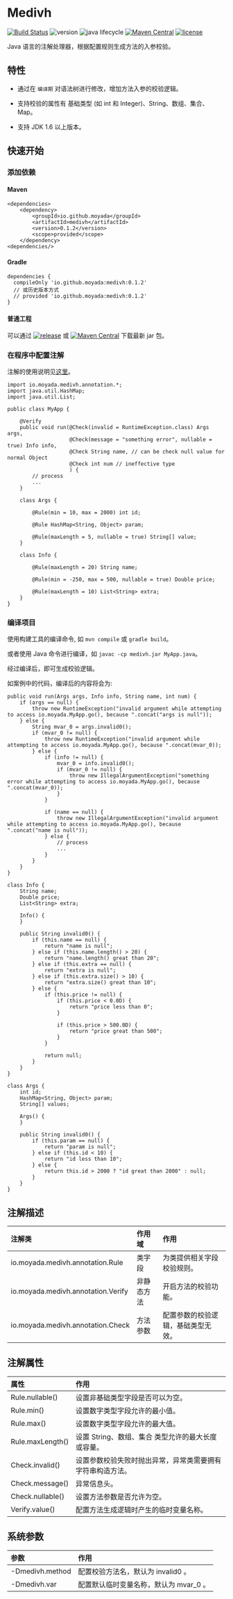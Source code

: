 # Medivh

[![Build Status](https://travis-ci.org/moyada/medivh.svg?branch=master)](https://travis-ci.org/moyada/medivh)
![version](https://img.shields.io/badge/java-%3E%3D6-red.svg)
![java lifecycle](https://img.shields.io/badge/java%20lifecycle-compile-yellow.svg)
[![Maven Central](https://img.shields.io/badge/maven%20central-0.1.2-brightgreen.svg)](https://search.maven.org/search?q=g:%22io.github.moyada%22%20AND%20a:%22medivh%22)
[![license](https://img.shields.io/hexpm/l/plug.svg)](https://github.com/moyada/medivh/blob/master/LICENSE)

Java 语言的注解处理器，根据配置规则生成方法的入参校验。

## 特性

* 通过在 `编译期` 对语法树进行修改，增加方法入参的校验逻辑。

* 支持校验的属性有 基础类型 (如 int 和 Integer)、String、数组、集合、Map。

* 支持 JDK 1.6 以上版本。

## 快速开始

### 添加依赖

#### Maven

```
<dependencies>
    <dependency>
        <groupId>io.github.moyada</groupId>
        <artifactId>medivh</artifactId>
        <version>0.1.2</version>
        <scope>provided</scope>
    </dependency>
<dependencies/>
```

#### Gradle

```
dependencies {
  compileOnly 'io.github.moyada:medivh:0.1.2'
  // 或历史版本方式
  // provided 'io.github.moyada:medivh:0.1.2'
}
```

#### 普通工程

可以通过
[![release](https://img.shields.io/badge/release-v0.1.2-blue.svg)](https://github.com/moyada/medivh/releases/latest) 
或
[![Maven Central](https://img.shields.io/maven-central/v/io.github.moyada/medivh.svg?label=Maven%20Central)](https://search.maven.org/search?q=g:%22io.github.moyada%22%20AND%20a:%22medivh%22)
下载最新 jar 包。

### 在程序中配置注解

   注解的使用说明见[这里](#注解描述)。

```
import io.moyada.medivh.annotation.*;
import java.util.HashMap;
import java.util.List;

public class MyApp {

    @Verify
    public void run(@Check(invalid = RuntimeException.class) Args args,
                    @Check(message = "something error", nullable = true) Info info,
                    @Check String name, // can be check null value for normal Object
                    @Check int num // ineffective type
                    ) {
        // process
        ...
    }

    class Args {

        @Rule(min = 10, max = 2000) int id;

        @Rule HashMap<String, Object> param;

        @Rule(maxLength = 5, nullable = true) String[] value;
    }

    class Info {

        @Rule(maxLength = 20) String name;

        @Rule(min = -250, max = 500, nullable = true) Double price;
        
        @Rule(maxLength = 10) List<String> extra;
    }
}
```

### 编译项目

使用构建工具的编译命令, 如 `mvn compile` 或 `gradle build`。
 
或者使用 Java 命令进行编译，如 `javac -cp medivh.jar MyApp.java`。

经过编译后，即可生成校验逻辑。

如案例中的代码，编译后的内容将会为:

```
public void run(Args args, Info info, String name, int num) {
    if (args == null) {
        throw new RuntimeException("invalid argument while attempting to access io.moyada.MyApp.go(), because ".concat("args is null"));
    } else {
        String mvar_0 = args.invalid0();
        if (mvar_0 != null) {
            throw new RuntimeException("invalid argument while attempting to access io.moyada.MyApp.go(), because ".concat(mvar_0));
        } else {
            if (info != null) {
                mvar_0 = info.invalid0();
                if (mvar_0 != null) {
                    throw new IllegalArgumentException("something error while attempting to access io.moyada.MyApp.go(), because ".concat(mvar_0));
                }
            }

            if (name == null) {
                throw new IllegalArgumentException("invalid argument while attempting to access io.moyada.MyApp.go(), because ".concat("name is null"));
            } else {
                // process
                ...
            }
        }
    }
}

class Info {
    String name;
    Double price;
    List<String> extra;

    Info() {
    }

    public String invalid0() {
        if (this.name == null) {
            return "name is null";
        } else if (this.name.length() > 20) {
            return "name.length() great than 20";
        } else if (this.extra == null) {
            return "extra is null";
        } else if (this.extra.size() > 10) {
            return "extra.size() great than 10";
        } else {
            if (this.price != null) {
                if (this.price < 0.0D) {
                    return "price less than 0";
                }

                if (this.price > 500.0D) {
                    return "price great than 500";
                }
            }

            return null;
        }
    }
}

class Args {
    int id;
    HashMap<String, Object> param;
    String[] values;

    Args() {
    }

    public String invalid0() {
        if (this.param == null) {
            return "param is null";
        } else if (this.id < 10) {
            return "id less than 10";
        } else {
            return this.id > 2000 ? "id great than 2000" : null;
        }
    }
}
``` 

## 注解描述

| 注解类 | 作用域 | 作用 |
| :---- | :----- | :---- |
| io.moyada.medivh.annotation.Rule | 类字段 | 为类提供相关字段校验规则。 |
| io.moyada.medivh.annotation.Verify | 非静态方法 | 开启方法的校验功能。 |
| io.moyada.medivh.annotation.Check | 方法参数 | 配置参数的校验逻辑，基础类型无效。 |

## 注解属性

| 属性 | 作用 |
| :--- | :--- |
| Rule.nullable() | 设置非基础类型字段是否可以为空。 |
| Rule.min() | 设置数字类型字段允许的最小值。 |
| Rule.max() | 设置数字类型字段允许的最大值。 |
| Rule.maxLength() | 设置 String、数组、集合 类型允许的最大长度或容量。 |
| Check.invalid() | 设置参数校验失败时抛出异常，异常类需要拥有字符串构造方法。 |
| Check.message() | 异常信息头。 |
| Check.nullable() | 设置方法参数是否允许为空。 |
| Verify.value() | 配置方法生成逻辑时产生的临时变量名称。 |

## 系统参数

| 参数 | 作用 |
| :--- | :--- |
| -Dmedivh.method | 配置校验方法名，默认为 invalid0 。 |
| -Dmedivh.var | 配置默认临时变量名称，默认为 mvar_0 。 |
